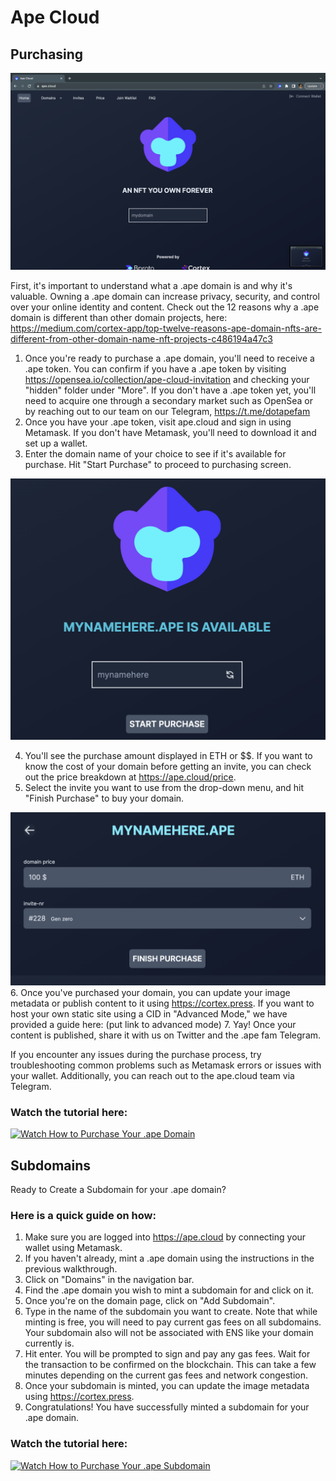 # Ape Cloud

## Purchasing

![Alt text](img/apepurchase2.png)

First, it's important to understand what a .ape domain is and why it's valuable. Owning a .ape domain can increase privacy, security, and control over your online identity and content. Check out the 12 reasons why a .ape domain is different than other domain projects, here: https://medium.com/cortex-app/top-twelve-reasons-ape-domain-nfts-are-different-from-other-domain-name-nft-projects-c486194a47c3


1. Once you're ready to purchase a .ape domain, you'll need to receive a .ape token. You can confirm if you have a .ape token by visiting https://opensea.io/collection/ape-cloud-invitation and checking your "hidden" folder under "More". If you don't have a .ape token yet, you'll need to acquire one through a secondary market such as OpenSea or by reaching out to our team on our Telegram, https://t.me/dotapefam
2. Once you have your .ape token, visit ape.cloud and sign in using Metamask. If you don't have Metamask, you'll need to download it and set up a wallet. 
3. Enter the domain name of your choice to see if it's available for purchase. Hit "Start Purchase" to proceed to purchasing screen. 

![Alt text](/img/apepurchase1.png)

4. You'll see the purchase amount displayed in ETH or $$. If you want to know the cost of your domain before getting an invite, you can check out the price breakdown at https://ape.cloud/price. 
5. Select the invite you want to use from the drop-down menu, and hit "Finish Purchase" to buy your domain.

![Alt text](img/apepurchase3.png)
6. Once you've purchased your domain, you can update your image metadata or publish content to it using https://cortex.press. If you want to host your own static site using a CID in "Advanced Mode," we have provided a guide here: (put link to advanced mode)
7. Yay! Once your content is published, share it with us on Twitter and the .ape fam Telegram. 


If you encounter any issues during the purchase process, try troubleshooting common problems such as Metamask errors or issues with your wallet. Additionally, you can reach out to the ape.cloud team via Telegram.


### Watch the tutorial here:

[![Watch How to Purchase Your .ape Domain](https://img.youtube.com/vi/UWdrWKqM5_I/maxresdefault.jpg)](https://youtu.be/UWdrWKqMD_I)

## Subdomains

Ready to Create a Subdomain for your .ape domain? 

### Here is a quick guide on how:

1. Make sure you are logged into https://ape.cloud by connecting your wallet using Metamask.
2. If you haven't already, mint a .ape domain using the instructions in the previous walkthrough.
3. Click on "Domains" in the navigation bar.
4. Find the .ape domain you wish to mint a subdomain for and click on it.
5. Once you're on the domain page, click on "Add Subdomain".
6. Type in the name of the subdomain you want to create. Note that while minting is free, you will need to pay current gas fees on all subdomains. Your subdomain also will not be associated with ENS like your domain currently is. 
7. Hit enter. You will be prompted to sign and pay any gas fees. Wait for the transaction to be confirmed on the blockchain. This can take a few minutes depending on the current gas fees and network congestion.
8. Once your subdomain is minted, you can update the image metadata using https://cortex.press. 
9. Congratulations! You have successfully minted a subdomain for your .ape domain.

### Watch the tutorial here:

[![Watch How to Purchase Your .ape Subdomain](https://img.youtube.com/vi/UWdrWKqM5_I/maxresdefault.jpg)](https://youtu.be/UWdrWKqMD_I)

